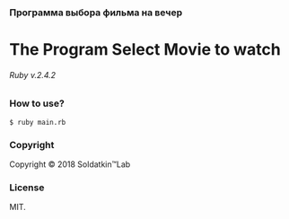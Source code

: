 ### Программа выбора фильма на вечер
# The Program Select Movie to watch
###### Ruby v.2.4.2

### Нow to use?
```$ ruby main.rb```

### Copyright
Copyright © 2018 Soldatkin™Lab

### License
MIT.